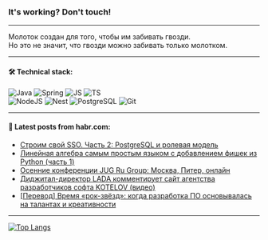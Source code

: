 ### It's working? Don't touch!

---
Молоток создан для того, чтобы им забивать гвозди. <br>
Но это не значит, что гвозди можно забивать только молотком.

---

#### 🛠️ Technical stack:

![Java](https://img.shields.io/badge/Java-informational?logo=Oracle&style=flat&logoColor=white&color=FF4500)
![Spring](https://img.shields.io/badge/SpringBoot-informational?logo=SpringBoot&style=flat&logoColor=white&color=6495ED)
![JS](https://img.shields.io/badge/JS-informational?logo=javaScript&style=flat&logoColor=black&color=F7Df1E)
![TS](https://img.shields.io/badge/TypeScript-informational?logo=typeScript&style=flat&logoColor=black&color=0667A8)  <br>
![NodeJS](https://img.shields.io/badge/NodeJS-informational?logo=node.js&style=flat&logoColor=white&color=43853D)
![Nest](https://img.shields.io/badge/NestJS-informational?logo=NestJS&style=flat&logoColor=white&color=red)
![PostgreSQL](https://img.shields.io/badge/PostgreSQL-informational?logo=PostgreSQL&style=flat&logoColor=white&color=DAA520)
![Git](https://img.shields.io/badge/Git-informational?logo=git&style=flat&logoColor=white&color=778899)

___

#### 💬 Latest posts from habr.com:

<!-- BLOG-POST-LIST:START -->
- [Строим свой SSO. Часть 2: PostgreSQL и ролевая модель](https://habr.com/ru/articles/746698/?utm_source=habrahabr&utm_medium=rss&utm_campaign=746698)
- [Линейная алгебра самым простым языком с добавлением фишек из Python &lpar;часть 1&rpar;](https://habr.com/ru/articles/746686/?utm_source=habrahabr&utm_medium=rss&utm_campaign=746686)
- [Осенние конференции JUG Ru Group: Москва, Питер, онлайн](https://habr.com/ru/companies/jugru/articles/746654/?utm_source=habrahabr&utm_medium=rss&utm_campaign=746654)
- [Диджитал-директор LADA комментирует сайт агентства разработчиков софта KOTELOV &lpar;видео&rpar;](https://habr.com/ru/companies/ratingruneta/articles/746650/?utm_source=habrahabr&utm_medium=rss&utm_campaign=746650)
- [[Перевод] Время «рок-звёзд»: когда разработка ПО основывалась на талантах и креативности](https://habr.com/ru/companies/ruvds/articles/746198/?utm_source=habrahabr&utm_medium=rss&utm_campaign=746198)
<!-- BLOG-POST-LIST:END -->

---
[![Top Langs](https://github-readme-stats-git-master-advtsetting-gmailcom.vercel.app/api/top-langs/?username=zloylis&langs_count=10&hide_title=false&title_color=e6edf3&size_weight=0.5&count_weight=0.5&layout=compact&hide_border=true&theme=dracula)](https://github.com/zloylis)

<!-- ![GitHub stats](https://github-readme-stats-git-master-advtsetting-gmailcom.vercel.app/api?username=zloylis&show_icons=true&hide_border=true&theme=dracula&hide_title=true&include_all_commits=true&count_private=true&hide=contribs&hide_rank=true) -->
